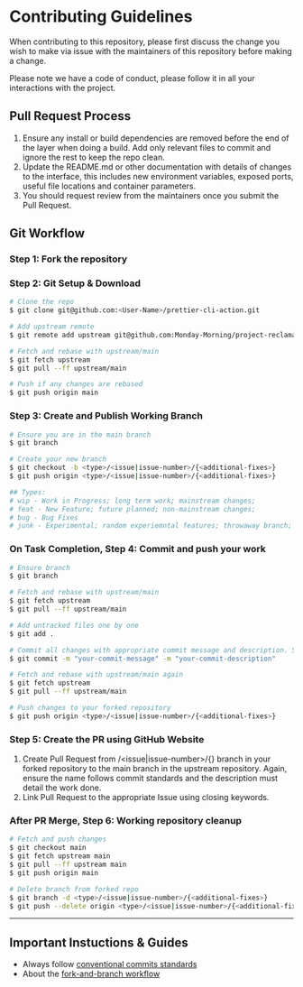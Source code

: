 # Contributing Guidelines

When contributing to this repository, please first discuss the change you wish to make via issue with the maintainers of this repository before making a change.

Please note we have a code of conduct, please follow it in all your interactions with the project.

## Pull Request Process

1. Ensure any install or build dependencies are removed before the end of the layer when doing a
   build. Add only relevant files to commit and ignore the rest to keep the repo clean.
2. Update the README.md or other documentation with details of changes to the interface, this includes new environment
   variables, exposed ports, useful file locations and container parameters.
3. You should request review from the maintainers once you submit the Pull Request.

## Git Workflow

### **Step 1:** Fork the repository

### **Step 2:** Git Setup & Download

```bash
# Clone the repo
$ git clone git@github.com:<User-Name>/prettier-cli-action.git

# Add upstream remote
$ git remote add upstream git@github.com:Monday-Morning/project-reclamation.git

# Fetch and rebase with upstream/main
$ git fetch upstream
$ git pull --ff upstream/main

# Push if any changes are rebased
$ git push origin main
```

### **Step 3:** Create and Publish Working Branch

```bash
# Ensure you are in the main branch
$ git branch

# Create your new branch
$ git checkout -b <type>/<issue|issue-number>/{<additional-fixes>}
$ git push origin <type>/<issue|issue-number>/{<additional-fixes>}

## Types:
# wip - Work in Progress; long term work; mainstream changes;
# feat - New Feature; future planned; non-mainstream changes;
# bug - Bug Fixes
# junk - Experimental; random experiemntal features; throwaway branch;
```

### On Task Completion, **Step 4:** Commit and push your work

```bash
# Ensure branch
$ git branch

# Fetch and rebase with upstream/main
$ git fetch upstream
$ git pull --ff upstream/main

# Add untracked files one by one
$ git add .

# Commit all changes with appropriate commit message and description. Strcitly follow commit message standards.
$ git commit -m "your-commit-message" -m "your-commit-description"

# Fetch and rebase with upstream/main again
$ git fetch upstream
$ git pull --ff upstream/main

# Push changes to your forked repository
$ git push origin <type>/<issue|issue-number>/{<additional-fixes>}
```

### **Step 5:** Create the PR using GitHub Website

1. Create Pull Request from <type>/<issue|issue-number>/{<additional-fixes>} branch in your forked repository to the main branch in the upstream repository. Again, ensure the name follows commit standards and the description must detail the work done.
1. Link Pull Request to the appropriate Issue using closing keywords.

### **After PR Merge, Step 6:** Working repository cleanup

```bash
# Fetch and push changes
$ git checkout main
$ git fetch upstream main
$ git pull --ff upstream main
$ git push origin main

# Delete branch from forked repo
$ git branch -d <type>/<issue|issue-number>/{<additional-fixes>}
$ git push --delete origin <type>/<issue|issue-number>/{<additional-fixes>}
```

---

## Important Instuctions & Guides

- Always follow [conventional commits standards](https://www.conventionalcommits.org/en/v1.0.0/)
- About the [fork-and-branch workflow](https://blog.scottlowe.org/2015/01/27/using-fork-branch-git-workflow/)
